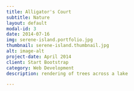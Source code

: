 ```yaml
---
title: Alligator's Court
subtitle: Nature
layout: default
modal-id: 3
date: 2014-07-16
img: serene-island.portfolio.jpg
thumbnail: serene-island.thumbnail.jpg
alt: image-alt
project-date: April 2014
client: Start Bootstrap
category: Web Development
description: rendering of trees across a lake

---
```

